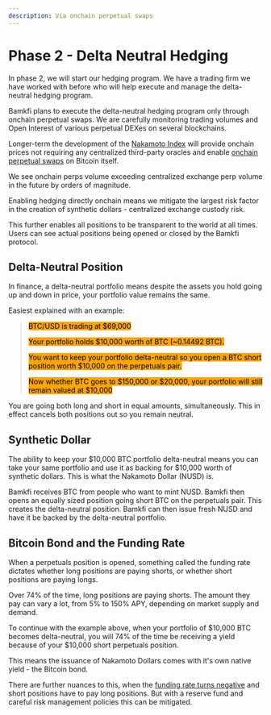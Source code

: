 ```yaml
---
description: Via onchain perpetual swaps
---
```


# Phase 2 - Delta Neutral Hedging

In phase 2, we will start our hedging program. We have a trading firm we have worked with before who will help execute and manage the delta-neutral hedging program.

Bamkfi plans to execute the delta-neutral hedging program only through onchain perpetual swaps. We are carefully monitoring trading volumes and Open Interest of various perpetual DEXes on several blockchains.

Longer-term the development of the [Nakamoto Index](nakamoto-index.md) will provide onchain prices not requiring any centralized third-party oracles and enable [onchain perpetual swaps](bitcoin-perpetual-swaps.md) on Bitcoin itself.

We see onchain perps volume exceeding centralized exchange perp volume in the future by orders of magnitude.

Enabling hedging directly onchain means we mitigate the largest risk factor in the creation of synthetic dollars - centralized exchange custody risk.

This further enables all positions to be transparent to the world at all times. Users can see actual positions being opened or closed by the Bamkfi protocol.

## Delta-Neutral Position

In finance, a delta-neutral portfolio means despite the assets you hold going up and down in price, your portfolio value remains the same.&#x20;

Easiest explained with an example:

> <mark style="background-color:orange;">BTC/USD is trading at $69,000</mark>&#x20;
>
> <mark style="background-color:orange;">Your portfolio holds $10,000 worth of BTC (\~0.14492 BTC).</mark>
>
> <mark style="background-color:orange;">You want to keep your portfolio delta-neutral so you open a BTC short position worth $10,000 on the perpetuals pair.</mark>
>
> <mark style="background-color:orange;">Now whether BTC goes to $150,000 or $20,000, your portfolio will still remain valued at $10,000</mark>&#x20;

You are going both long and short in equal amounts, simultaneously. This in effect cancels both positions out so you remain neutral.

## Synthetic Dollar

The ability to keep your $10,000 BTC portfolio delta-neutral means you can take your same portfolio and use it as backing for $10,000 worth of synthetic dollars. This is what the Nakamoto Dollar (NUSD) is.

Bamkfi receives BTC from people who want to mint NUSD. Bamkfi then opens an equally sized position going short BTC on the perpetuals pair. This creates the delta-neutral position. Bamkfi can then issue fresh NUSD and have it be backed by the delta-neutral portfolio.

## Bitcoin Bond and the Funding Rate&#x20;

When a perpetuals position is opened, something called the funding rate dictates whether long positions are paying shorts, or whether short positions are paying longs.&#x20;

Over 74% of the time, long positions are paying shorts. The amount they pay can vary a lot, from 5% to 150% APY, depending on market supply and demand.

To continue with the example above, when your portfolio of $10,000 BTC becomes delta-neutral, you will 74% of the time be receiving a yield because of your $10,000 short perpetuals position.&#x20;

This means the issuance of Nakamoto Dollars comes with it's own native yield - the Bitcoin bond.

There are further nuances to this, when the [funding rate turns negative](https://bamkfi.gitbook.io/bamkfi-docs/roadmap/negative-funding-rate-mitigation) and short positions have to pay long positions. But with a reserve fund and careful risk management policies this can be mitigated.&#x20;


